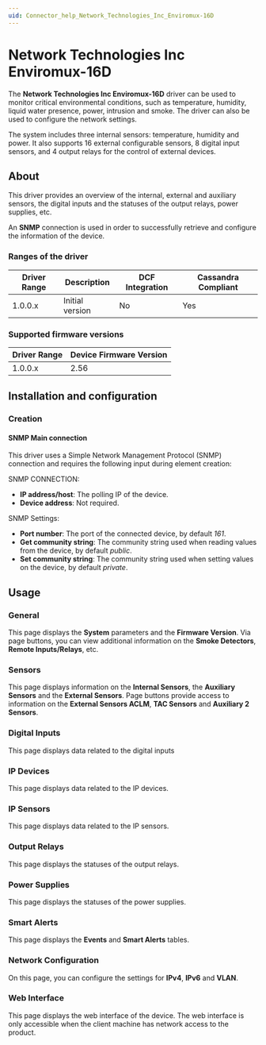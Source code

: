 ```yaml
---
uid: Connector_help_Network_Technologies_Inc_Enviromux-16D
---
```


# Network Technologies Inc Enviromux-16D

The **Network Technologies Inc Enviromux-16D** driver can be used to monitor critical environmental conditions, such as temperature, humidity, liquid water presence, power, intrusion and smoke. The driver can also be used to configure the network settings.

The system includes three internal sensors: temperature, humidity and power. It also supports 16 external configurable sensors, 8 digital input sensors, and 4 output relays for the control of external devices.

## About

This driver provides an overview of the internal, external and auxiliary sensors, the digital inputs and the statuses of the output relays, power supplies, etc.

An **SNMP** connection is used in order to successfully retrieve and configure the information of the device.

### Ranges of the driver

| **Driver Range** | **Description** | **DCF Integration** | **Cassandra Compliant** |
|------------------|-----------------|---------------------|-------------------------|
| 1.0.0.x          | Initial version | No                  | Yes                     |

### Supported firmware versions

| **Driver Range** | **Device Firmware Version** |
|------------------|-----------------------------|
| 1.0.0.x          | 2.56                        |

## Installation and configuration

### Creation

#### SNMP Main connection

This driver uses a Simple Network Management Protocol (SNMP) connection and requires the following input during element creation:

SNMP CONNECTION:

- **IP address/host**: The polling IP of the device.
- **Device address**: Not required.

SNMP Settings:

- **Port number**: The port of the connected device, by default *161*.
- **Get community string**: The community string used when reading values from the device, by default *public*.
- **Set community string**: The community string used when setting values on the device, by default *private*.

## Usage

### General

This page displays the **System** parameters and the **Firmware Version**. Via page buttons, you can view additional information on the **Smoke Detectors**, **Remote Inputs/Relays**, etc.

### Sensors

This page displays information on the **Internal Sensors**, the **Auxiliary Sensors** and the **External Sensors**.
Page buttons provide access to information on the **External Sensors ACLM**, **TAC Sensors** and **Auxiliary 2 Sensors**.

### Digital Inputs

This page displays data related to the digital inputs

### IP Devices

This page displays data related to the IP devices.

### IP Sensors

This page displays data related to the IP sensors.

### Output Relays

This page displays the statuses of the output relays.

### Power Supplies

This page displays the statuses of the power supplies.

### Smart Alerts

This page displays the **Events** and **Smart Alerts** tables.

### Network Configuration

On this page, you can configure the settings for **IPv4**, **IPv6** and **VLAN**.

### Web Interface

This page displays the web interface of the device. The web interface is only accessible when the client machine has network access to the product.

